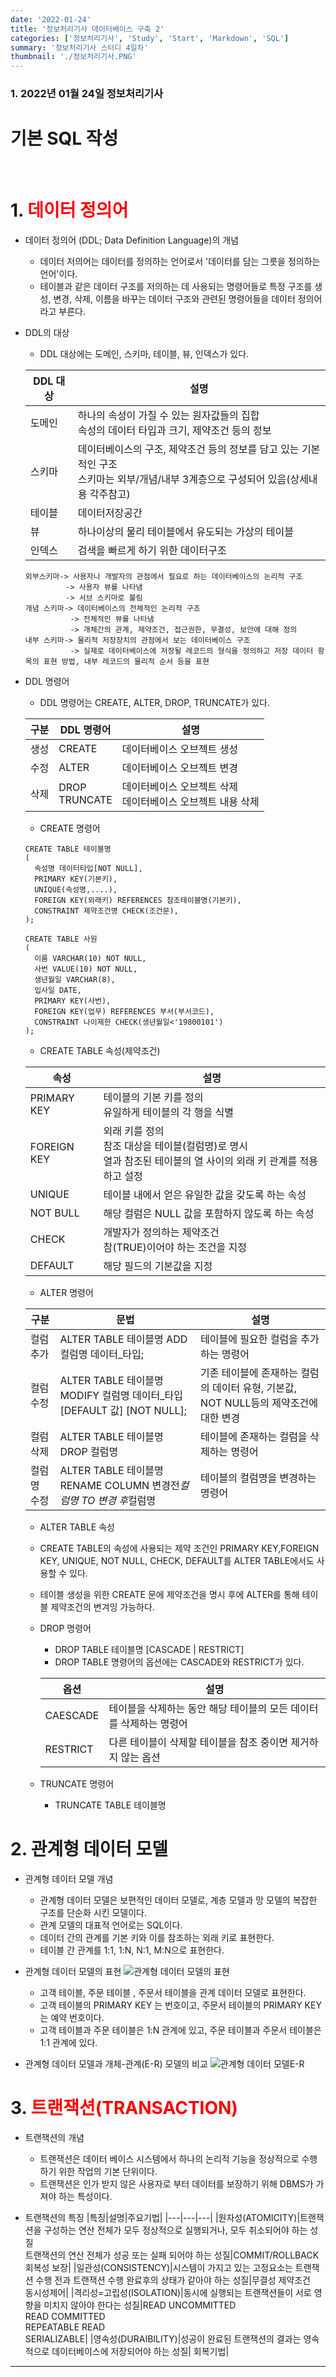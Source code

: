 ```yaml
---
date: '2022-01-24'
title: '정보처리기사 데이터베이스 구축 2'
categories: ['정보처리기사', 'Study', 'Start', 'Markdown', 'SQL']
summary: '정보처리기사 스터디 4일차'
thumbnail: './정보처리기사.PNG'
---
```


### 1. 2022년 01월 24일 정보처리기사

<h1>기본 SQL 작성</h1><br>

# 1. <span style ="color:red">데이터 정의어

- 데이터 정의어 (DDL; Data Definition Language)의 개념

  - 데이터 저의어는 데이터를 정의하는 언어로서 '데이터를 담는 그릇을 정의하는 언어'이다.
  - 테이블과 같은 데이터 구조를 저의하는 데 사용되는 명령어들로 특정 구조를 생성, 변경, 삭제, 이름을 바꾸는 데이터 구조와 관련된 명령어들을 데이터 정의어라고 부른다.

- DDL의 대상

  - DDL 대상에는 도메인, 스키마, 테이블, 뷰, 인덱스가 있다.

  | DDL 대상 | 설명                                                                                                                                    |
  | -------- | --------------------------------------------------------------------------------------------------------------------------------------- |
  | 도메인   | 하나의 속성이 가질 수 있는 원자값들의 집합<br> 속성의 데이터 타입과 크기, 제약조건 등의 정보                                            |
  | 스키마   | 데이터베이스의 구조, 제약조건 등의 정보를 담고 있는 기본적인 구조<br>스키마는 외부/개념/내부 3계층으로 구성되어 있음(상세내용 각주참고) |
  | 테이블   | 데이터저장공간                                                                                                                          |
  | 뷰       | 하나이상의 물리 테이블에서 유도되는 가상의 테이블                                                                                       |
  | 인덱스   | 검색을 빠르게 하기 위한 데이터구조                                                                                                      |

  ```
  외부스키마-> 사용자나 개발자의 관점에서 필요로 하는 데이터베이스의 논리적 구조
           -> 사용자 뷰를 나타냄
           -> 서브 스키마로 불림
  개념 스키마-> 데이터베이스의 전체적인 논리적 구조
            -> 전체적인 뷰를 나타냄
            -> 개체간의 관계, 제약조건, 접근권한, 무결성, 보안에 대해 정의
  내부 스키마-> 물리적 저장장치의 관점에서 보는 데이터베이스 구조
            -> 실제로 데이터베이스에 저장될 레코드의 형식을 정의하고 저장 데이터 항목의 표현 방법, 내부 레코드의 물리적 순서 등을 표현
  ```

- DDL 명령어

  - DDL 명령어는 CREATE, ALTER, DROP, TRUNCATE가 있다.

  | 구분 | DDL 명령어       | 설명                                                          |
  | ---- | ---------------- | ------------------------------------------------------------- |
  | 생성 | CREATE           | 데이터베이스 오브젝트 생성                                    |
  | 수정 | ALTER            | 데이터베이스 오브젝트 변경                                    |
  | 삭제 | DROP<BR>TRUNCATE | 데이터베이스 오브젝트 삭제<BR>데이터베이스 오브젝트 내용 삭제 |

  - CREATE 명령어

  ```
  CREATE TABLE 테이블명
  (
    속성명 데이터타입[NOT NULL],
    PRIMARY KEY(기본키),
    UNIQUE(속성명,....),
    FOREIGN KEY(외래키) REFERENCES 참조테이블명(기본키),
    CONSTRAINT 제약조건명 CHECK(조건문),
  );
  ```

  ```
  CREATE TABLE 사원
  (
    이름 VARCHAR(10) NOT NULL,
    사번 VALUE(10) NOT NULL,
    생년월일 VARCHAR(8),
    입사일 DATE,
    PRIMARY KEY(사번),
    FOREIGN KEY(업무) REFERENCES 부서(부서코드),
    CONSTRAINT 나이제한 CHECK(생년월일<'19800101')
  );
  ```

  - CREATE TABLE 속성(제약조건)

  | 속성        | 설명                                                                                                               |
  | ----------- | ------------------------------------------------------------------------------------------------------------------ |
  | PRIMARY KEY | 테이블의 기본 키를 정의<BR> 유일하게 테이블의 각 행을 식별                                                         |
  | FOREIGN KEY | 외래 키를 정의<BR>참조 대상을 테이블(컬럼명)로 명시<BR>열과 참조된 테이블의 열 사이의 외래 키 관계를 적용하고 설정 |
  | UNIQUE      | 테이블 내에서 얻은 유일한 값을 갖도록 하는 속성                                                                    |
  | NOT BULL    | 해당 컬럼은 NULL 값을 포함하지 않도록 하는 속성                                                                    |
  | CHECK       | 개발자가 정의하는 제약조건<BR>참(TRUE)이어야 하는 조건을 지정                                                      |
  | DEFAULT     | 해당 필드의 기본값을 지정                                                                                          |

  - ALTER 명령어

  | 구분        | 문법                                                                     | 설명                                                                                 |
  | ----------- | ------------------------------------------------------------------------ | ------------------------------------------------------------------------------------ |
  | 컬럼 추가   | ALTER TABLE 테이블명 ADD 컬럼명 데이터\_타입;                            | 테이블에 필요한 컬럼을 추가하는 명령어                                               |
  | 컬럼 수정   | ALTER TABLE 테이블명 MODIFY 컬럼명 데이터\_타입 [DEFAULT 값] [NOT NULL]; | 기존 테이블에 존재하는 컬럼의 데이터 유형, 기본값, NOT NULL등의 제약조건에 대한 변경 |
  | 컬럼 삭제   | ALTER TABLE 테이블명 DROP 컬럼명                                         | 테이블에 존재하는 컬럼을 삭제하는 명령어                                             |
  | 컬럼명 수정 | ALTER TABLE 테이블명 RENAME COLUMN 변경전*컬럼명 TO 변경 후*컬럼명       | 테이블의 컬럼명을 변경하는 명령어                                                    |

  - ALTER TABLE 속성
  - CREATE TABLE의 속성에 사용되는 제약 조건인 PRIMARY KEY,FOREIGN KEY, UNIQUE, NOT NULL, CHECK, DEFAULT를 ALTER TABLE에서도 사용할 수 있다.
  - 테이블 생성을 위한 CREATE 문에 제약조건을 명시 후에 ALTER를 통해 테이블 제약조건의 변겨잉 가능하다.

  - DROP 명령어

    - DROP TABLE 테이블명 [CASCADE | RESTRICT]
    - DROP TABLE 명령어의 옵션에는 CASCADE와 RESTRICT가 있다.

    | 옵션     | 설명                                                               |
    | -------- | ------------------------------------------------------------------ |
    | CAESCADE | 테이블을 삭제하는 동안 해당 테이블의 모든 데이터를 삭제하는 명령어 |
    | RESTRICT | 다른 테이블이 삭제할 테이블을 참조 중이면 제거하지 않는 옵션       |

  - TRUNCATE 명령어
    - TRUNCATE TABLE 테이블명

# 2. 관계형 데이터 모델

- 관계형 데이터 모델 개념

  - 관계형 데이터 모델은 보편적인 데이터 모델로, 계층 모델과 망 모델의 복잡한 구조를 단순화 시킨 모델이다.
  - 관계 모델의 대표적 언어로는 SQL이다.
  - 데이터 간의 관계를 기본 키와 이를 참조하는 외래 키로 표현한다.
  - 테이블 간 관계를 1:1, 1:N, N:1, M:N으로 표현한다.

- 관계형 데이터 모델의 표현
  ![관계형 데이터 모델의 표현](./관계형.jpg)

  - 고객 테이블, 주문 테이블 , 주문서 테이블을 관계 데이터 모델로 표현한다.
  - 고객 테이블의 PRIMARY KEY 는 번호이고, 주문서 테이블의 PRIMARY KEY는 예약 번호이다.
  - 고객 테이블과 주문 테이블은 1:N 관계에 있고, 주문 테이블과 주문서 테이블은 1:1 관계에 있다.

- 관계형 데이터 모델과 개체-관계(E-R) 모델의 비교
  ![관계형 데이터 모델E-R](./E-R.jpg)

# 3. <span style ="color:red">트랜잭션(TRANSACTION)

- 트랜잭션의 개념

  - 트랜잭션은 데이터 베이스 시스템에서 하나의 논리적 기능을 정상적으로 수행하기 위한 작업의 기본 단위이다.
  - 트랜잭션은 인가 받지 않은 사용자로 부터 데이터를 보장하기 위해 DBMS가 가져야 하는 특성이다.

- 트랜잭션의 특징
  |특징|설명|주요기법|
  |---|---|---|
  |원자성(ATOMICITY)|트랜잭션을 구성하는 연산 전체가 모두 정상적으로 실행되거나, 모두 취소되어야 하는 성질<BR>트랜잭션의 연산 전체가 성공 또는 실패 되어야 하는 성질|COMMIT/ROLLBACK 회복성 보장|
  |일관성(CONSISTENCY)|시스템이 가지고 있는 고정요소는 트랜잭션 수행 전과 트랜잭션 수행 완료후의 상태가 같아야 하는 성질|무결성 제약조건<BR>동시성제어|
  |격리성=고립성(ISOLATION)|동시에 실행되는 트랜잭션들이 서로 영향을 미치지 않아야 한다는 성질|READ UNCOMMITTED<BR>READ COMMITTED<BR>REPEATABLE READ<BR>SERIALIZABLE|
  |영속성(DURAIBILITY)|성공이 완료된 트랜잭션의 결과는 영속적으로 데이터베이스에 저장되어야 하는 성질| 회복기법|

---
